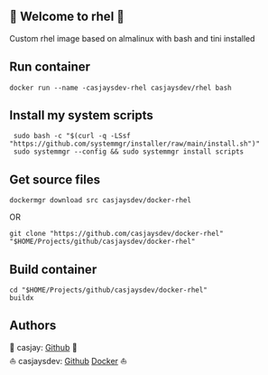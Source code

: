 ## 👋 Welcome to rhel 🚀  

Custom rhel image based on almalinux with bash and tini installed  
  
  
## Run container

```shell
docker run --name -casjaysdev-rhel casjaysdev/rhel bash
```
  
  
## Install my system scripts  

```shell
 sudo bash -c "$(curl -q -LSsf "https://github.com/systemmgr/installer/raw/main/install.sh")"
 sudo systemmgr --config && sudo systemmgr install scripts  
```

## Get source files  

```shell
dockermgr download src casjaysdev/docker-rhel
```

OR

```shell
git clone "https://github.com/casjaysdev/docker-rhel" "$HOME/Projects/github/casjaysdev/docker-rhel"
```

## Build container  

```shell
cd "$HOME/Projects/github/casjaysdev/docker-rhel"
buildx 
```

## Authors  

🤖 casjay: [Github](https://github.com/casjay) 🤖  
⛵ casjaysdev: [Github](https://github.com/casjaysdev) [Docker](https://hub.docker.com/r/casjaysdev) ⛵  

